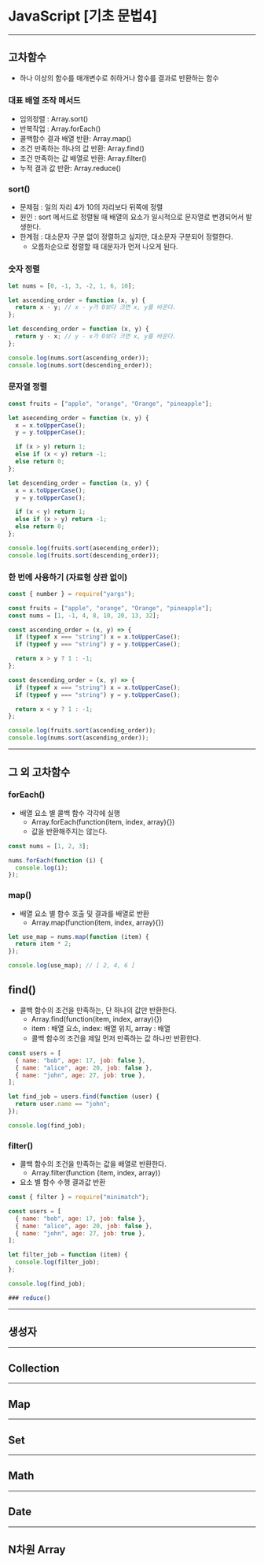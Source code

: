 # JavaScript [기초 문법4]

---

## 고차함수

- 하나 이상의 함수를 매개변수로 취하거나 함수를 결과로 반환하는 함수

### 대표 배열 조작 메서드

- 임의정렬 : Array.sort()
- 반복작업 : Array.forEach()
- 콜백함수 결과 배열 반환: Array.map()
- 조건 만족하는 하나의 값 반환: Array.find()
- 조건 만족하는 값 배열로 반환: Array.filter()
- 누적 결과 값 반환: Array.reduce()

### sort()

- 문제점 : 일의 자리 4가 10의 자리보다 뒤쪽에 정렬
- 원인 : sort 메서드로 정렬될 때 배열의 요소가 일시적으로 문자열로 변경되어서 발생한다.
- 한계점 : 대소문자 구분 없이 정렬하고 싶지만, 대소문자 구분되어 정렬한다.
  - 오름차순으로 정렬할 때 대문자가 먼저 나오게 된다.

### 숫자 정렬

```javascript
let nums = [0, -1, 3, -2, 1, 6, 10];

let ascending_order = function (x, y) {
  return x - y; // x - y가 0보다 크면 x, y를 바꾼다.
};

let descending_order = function (x, y) {
  return y - x; // y - x가 0보다 크면 x, y를 바꾼다.
};

console.log(nums.sort(ascending_order));
console.log(nums.sort(descending_order));
```

### 문자열 정렬

```javascript
const fruits = ["apple", "orange", "Orange", "pineapple"];

let asecending_order = function (x, y) {
  x = x.toUpperCase();
  y = y.toUpperCase();

  if (x > y) return 1;
  else if (x < y) return -1;
  else return 0;
};

let descending_order = function (x, y) {
  x = x.toUpperCase();
  y = y.toUpperCase();

  if (x < y) return 1;
  else if (x > y) return -1;
  else return 0;
};

console.log(fruits.sort(asecending_order));
console.log(fruits.sort(descending_order));
```

### 한 번에 사용하기 (자료형 상관 없이)

```javascript
const { number } = require("yargs");

const fruits = ["apple", "orange", "Orange", "pineapple"];
const nums = [1, -1, 4, 8, 10, 20, 13, 32];

const ascending_order = (x, y) => {
  if (typeof x === "string") x = x.toUpperCase();
  if (typeof y === "string") y = y.toUpperCase();

  return x > y ? 1 : -1;
};

const descending_order = (x, y) => {
  if (typeof x === "string") x = x.toUpperCase();
  if (typeof y === "string") y = y.toUpperCase();

  return x < y ? 1 : -1;
};

console.log(fruits.sort(ascending_order));
console.log(nums.sort(ascending_order));
```

---

## 그 외 고차함수

### forEach()

- 배열 요소 별 콜백 함수 각각에 실행
  - Array.forEach(function(item, index, array){})
  - 값을 반환해주지는 않는다.

```javascript
const nums = [1, 2, 3];

nums.forEach(function (i) {
  console.log(i);
});
```

### map()

- 배열 요소 별 함수 호출 및 결과를 배열로 반환
  - Array.map(function(item, index, array){})

```javascript
let use_map = nums.map(function (item) {
  return item * 2;
});

console.log(use_map); // [ 2, 4, 6 ]
```

## find()

- 콜백 함수의 조건을 만족하는, 단 하나의 값만 반환한다.
  - Array.find(function(item, index, array){})
  - item : 배열 요소, index: 배열 위치, array : 배열
  - 콜백 함수의 조건을 제일 먼저 만족하는 값 하나만 반환한다.

```javascript
const users = [
  { name: "bob", age: 17, job: false },
  { name: "alice", age: 20, job: false },
  { name: "john", age: 27, job: true },
];

let find_job = users.find(function (user) {
  return user.name == "john";
});

console.log(find_job);
```

### filter()

- 콜백 함수의 조건을 만족하는 값을 배열로 반환한다.
  - Array.filter(function (item, index, array))
- 요소 별 함수 수행 결과값 반환

```javascript
const { filter } = require("minimatch");

const users = [
  { name: "bob", age: 17, job: false },
  { name: "alice", age: 20, job: false },
  { name: "john", age: 27, job: true },
];

let filter_job = function (item) {
  console.log(filter_job);
};

console.log(find_job);

### reduce()
```

---

## 생성자

---

## Collection

---

## Map

---

## Set

---

## Math

---

## Date

---

## N차원 Array

```

```
